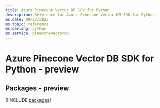 ```yaml
---
title: Azure Pinecone Vector DB SDK for Python
description: Reference for Azure Pinecone Vector DB SDK for Python
ms.date: 09/22/2025
ms.topic: reference
ms.devlang: python
ms.service: pineconevectordb
---
```

# Azure Pinecone Vector DB SDK for Python - preview
## Packages - preview
[!INCLUDE [packages](pinecone-vector-db-index.md)]